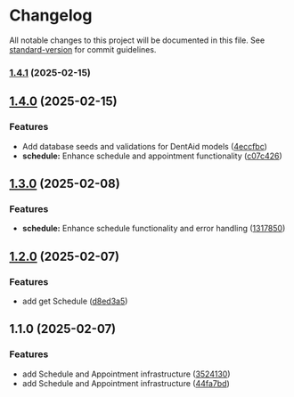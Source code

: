 # Changelog

All notable changes to this project will be documented in this file. See [standard-version](https://github.com/conventional-changelog/standard-version) for commit guidelines.

### [1.4.1](https://github.com/MaiGdev/dentaid_node_mongodb_api/compare/v1.4.0...v1.4.1) (2025-02-15)

## [1.4.0](https://github.com/MaiGdev/dentaid_node_mongodb_api/compare/v1.3.0...v1.4.0) (2025-02-15)


### Features

* Add database seeds and validations for DentAid models ([4eccfbc](https://github.com/MaiGdev/dentaid_node_mongodb_api/commit/4eccfbcd8189133d3fe3896682a93da580eed04a))
* **schedule:** Enhance schedule and appointment functionality ([c07c426](https://github.com/MaiGdev/dentaid_node_mongodb_api/commit/c07c426315075f48fc0c87fefbda75da1160937a))

## [1.3.0](https://github.com/MaiGdev/dentaid_node_mongodb_api/compare/v1.2.0...v1.3.0) (2025-02-08)


### Features

* **schedule:** Enhance schedule functionality and error handling ([1317850](https://github.com/MaiGdev/dentaid_node_mongodb_api/commit/13178509d469c23b1f390456e57f12945fe0b789))

## [1.2.0](https://github.com/MaiGdev/dentaid_node_mongodb_api/compare/v1.1.0...v1.2.0) (2025-02-07)


### Features

* add get Schedule ([d8ed3a5](https://github.com/MaiGdev/dentaid_node_mongodb_api/commit/d8ed3a5ca5af7c726c09a9fb793371a392b7a04f))

## 1.1.0 (2025-02-07)


### Features

* add Schedule and Appointment infrastructure ([3524130](https://github.com/MaiGdev/dentaid_node_mongodb_api/commit/35241308e344da9259f13c06a0a09c056496b022))
* add Schedule and Appointment infrastructure ([44fa7bd](https://github.com/MaiGdev/dentaid_node_mongodb_api/commit/44fa7bd3d828143ae8a302f1215ba8be699fa3e8))
